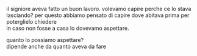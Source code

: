 il signiore aveva fatto un buon lavoro. volevamo capire perche ce lo stava lasciando? per questo abbiamo pensato di capire dove abitava prima per poterglielo chiedere<br>
in caso non fosse a casa lo dovevamo aspettare.<br>

quanto lo possiamo aspettare? <br>
dipende anche da quanto aveva da fare
